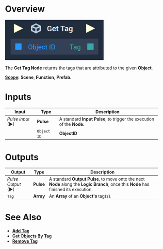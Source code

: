 # Overview

![The Get Tag Node.](../../../.gitbook/assets/gettag.png)

The **Get Tag Node** returns the tags that are attributed to the given **Object**. 

[**Scope**](../../overview.md#scopes): **Scene**, **Function**, **Prefab**.

# Inputs

|Input|Type|Description|
|---|---|---|
|*Pulse Input* (►)|**Pulse**|A standard **Input Pulse**, to trigger the execution of the **Node**.|
||`Object ID`|**ObjectID**|The **Object** whose tag(s) will be returned.|

# Outputs

|Output|Type|Description|
|---|---|---|
|*Pulse Output* (►)|**Pulse**|A standard **Output Pulse**, to move onto the next **Node** along the **Logic Branch**, once this **Node** has finished its execution.|
|`Tag`|**Array**|An **Array** of an **Object's** tag(s).|

# See Also

* [**Add Tag**](add-tag.md)
* [**Get Objects By Tag**](get-objects-by-tag.md)
* [**Remove Tag**](remove-tag.md)
